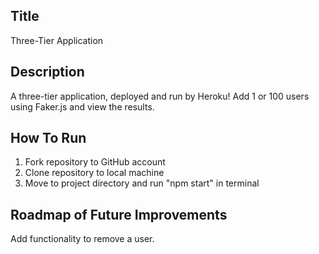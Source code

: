 ## Title

Three-Tier Application

## Description

A three-tier application, deployed and run by Heroku! Add 1 or 100 users using Faker.js and view the results.

## How To Run

1. Fork repository to GitHub account
2. Clone repository to local machine
3. Move to project directory and run "npm start" in terminal

## Roadmap of Future Improvements

Add functionality to remove a user.

